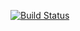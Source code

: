 [![Build Status](https://travis-ci.org/lucastetreault/cpu-results-api.svg?branch=master)](https://travis-ci.org/lucastetreault/cpu-results-api)
